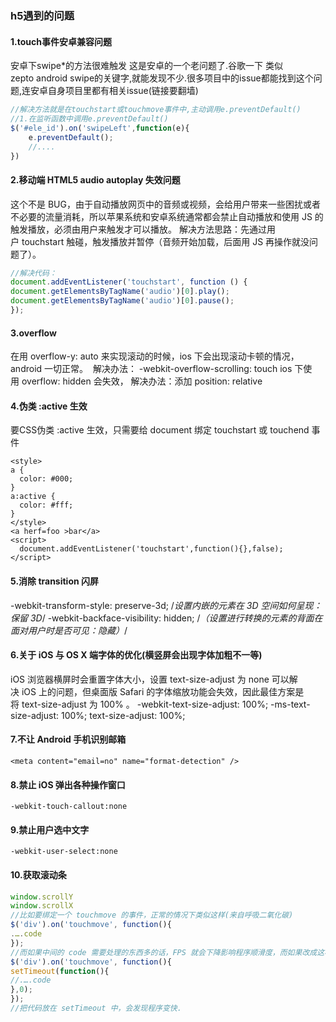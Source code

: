 ### h5遇到的问题
#### 1.touch事件安卓兼容问题
安卓下swipe*的方法很难触发
这是安卓的一个老问题了.谷歌一下 类似zepto android swipe的关键字,就能发现不少.很多项目中的issue都能找到这个问题,连安卓自身项目里都有相关issue(链接要翻墙)
``` javascript
//解决方法就是在touchstart或touchmove事件中,主动调用e.preventDefault()
//1.在监听函数中调用e.preventDefault()
$('#ele_id').on('swipeLeft',function(e){
    e.preventDefault();
    //....
})

```
#### 2.移动端 HTML5 audio autoplay 失效问题
这个不是 BUG，由于自动播放网页中的音频或视频，会给用户带来一些困扰或者不必要的流量消耗，所以苹果系统和安卓系统通常都会禁止自动播放和使用 JS 的触发播放，必须由用户来触发才可以播放。
解决方法思路：先通过用户 touchstart 触碰，触发播放并暂停（音频开始加载，后面用 JS 再操作就没问题了）。
``` javascript
//解决代码：
document.addEventListener('touchstart', function () {
document.getElementsByTagName('audio')[0].play();
document.getElementsByTagName('audio')[0].pause();
});
```
#### 3.overflow 
在用 overflow-y: auto 来实现滚动的时候，ios 下会出现滚动卡顿的情况，android 一切正常。
 解决办法： -webkit-overflow-scrolling: touch
ios 下使用 overflow: hidden 会失效，
解决办法：添加 position: relative
#### 4.伪类 :active 生效
要CSS伪类 :active 生效，只需要给 document 绑定 touchstart 或 touchend 事件
```  
<style>
a {
  color: #000;
}
a:active {
  color: #fff;
}
</style>
<a herf=foo >bar</a>
<script>
  document.addEventListener('touchstart',function(){},false);
</script>
```
#### 5.消除 transition 闪屏
-webkit-transform-style: preserve-3d;
/*设置内嵌的元素在 3D 空间如何呈现：保留 3D*/
-webkit-backface-visibility: hidden;
/*（设置进行转换的元素的背面在面对用户时是否可见：隐藏）*/
#### 6.关于 iOS 与 OS X 端字体的优化(横竖屏会出现字体加粗不一等)
iOS 浏览器横屏时会重置字体大小，设置 text-size-adjust 为 none 可以解决 iOS 上的问题，但桌面版 Safari 的字体缩放功能会失效，因此最佳方案是将 text-size-adjust 为 100% 。
-webkit-text-size-adjust: 100%;
-ms-text-size-adjust: 100%;
text-size-adjust: 100%;
#### 7.不让 Android 手机识别邮箱
```
<meta content="email=no" name="format-detection" />
```
#### 8.禁止 iOS 弹出各种操作窗口
```
-webkit-touch-callout:none
```
#### 9.禁止用户选中文字
```
-webkit-user-select:none
```
#### 10.获取滚动条
```javascript
window.scrollY
window.scrollX
//比如要绑定一个 touchmove 的事件，正常的情况下类似这样(来自呼吸二氧化碳)
$('div').on('touchmove', function(){
.….code
});
//而如果中间的 code 需要处理的东西多的话，FPS 就会下降影响程序顺滑度，而如果改成这样
$('div').on('touchmove', function(){
setTimeout(function(){
//.….code
},0);
});
//把代码放在 setTimeout 中，会发现程序变快.
```
 



